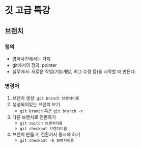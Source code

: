 # 깃 고급 특강

## 브랜치

### 정의
- 영어사전에서는 가지
- git에서의 정의: pointer
- 실무에서: 새로운 작업(기능개발, 버그 수정 등)을 시작할 때 만든다.

### 명령어
1. 브랜치 생성: `git branch 브랜치이름`
2. 생성되어있는 브랜치 보기
    - `git branch` 혹은 `git branch -r`
3. 다른 브랜치로 전환하기
    - `git switch 브랜치이름`
    - `git checkout 브랜치이름`
4. 브랜치 만들고, 전환까지 동시에 하기
    - `git checkout -b 브랜치이름`